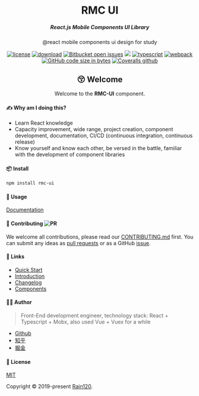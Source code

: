 <!--
 * @Author: Rain120
 * @Date: 2019-07-31 22:33:19
 * @LastEditTime: 2019-08-18 21:24:26
 -->
<h1 align="center">RMC UI</h1>
<h5 align="center">React.js Mobile Components UI Library</h5>

<div align="center">

@react mobile components ui design for study

[![license](https://img.shields.io/github/license/rain120/rmc-ui?style=flat-square)](https://github.com/Rain120/rmc-ui) [![download](https://img.shields.io/npm/dt/rmc-ui?style=flat-square)](https://www.npmjs.com/package/rmc-ui) [![Bitbucket open issues](https://img.shields.io/bitbucket/issues/Rain120/rmc-ui?style=flat-square)](https://github.com/Rain120/rmc-ui/issues) [![](https://img.shields.io/npm/types/rmc-ui?style=flat-square)]() [![typescript](https://img.shields.io/npm/dependency-version/rmc-ui/dev/typescript?style=flat-square)](https://www.typescriptlang.org/) [![webpack](https://img.shields.io/npm/dependency-version/rmc-ui/dev/webpack?style=flat-square)](https://webpack.js.org/) [![GitHub code size in bytes](https://img.shields.io/github/languages/code-size/rain120/rmc-ui?style=flat-square)](https://github.com/Rain120/rmc-ui) [![Coveralls github](https://img.shields.io/coveralls/github/rain120/rmc-ui?style=flat-square)](https://github.com/Rain120/rmc-ui)

## 😚 Welcome

Welcome to the **RMC-UI** component.

</div>

#### ✍ Why am I doing this?

- Learn React knowledge
- Capacity improvement, wide range, project creation, component development, documentation, CI/CD (continuous integration, continuous release)
- Know yourself and know each other, be versed in the battle, familiar with the development of component libraries

#### 📦 Install

```bash
npm install rmc-ui
```

#### 🔨 Usage

[Documentation](https://rmc-ui.netlify.com/)

#### 🤝 Contributing ![PR](https://img.shields.io/badge/PRs-Welcome-orange?style=flat-square&logo=appveyor)

We welcome all contributions, please read our [CONTRIBUTING.md](https://github.com/Rain120/rmc-ui/tree/master/.github/CONTRIBUTING.md) first. You can submit any ideas as [pull requests](https://github.com/Rain120/rmc-ui/pulls) or as a GitHub [issue](https://github.com/Rain120/rmc-ui/issues). 

#### 🔗 Links

- [Quick Start](https://rmc-ui.netlify.com/quick-start)
- [Introduction](https://rmc-ui.netlify.com/introduction)
- [Changelog](https://rmc-ui.netlify.com/changelog)
- [Components](https://rmc-ui.netlify.com/components)

#### 👨‍🏭 Author

> Front-End development engineer, technology stack: React + Typescript + Mobx, also used Vue + Vuex for a while

- [Github](https://github.com/Rain120)
- [知乎](https://www.zhihu.com/people/yan-yang-nian-hua-120/activities)
- [掘金](https://juejin.im/user/57c616496be3ff00584f54db)

#### 📝 License

[MIT](https://github.com/Rain120/rmc-ui/blob/master/LICENSE)

Copyright © 2019-present [Rain120](https://github.com/Rain120).